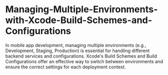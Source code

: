# Managing-Multiple-Environments-with-Xcode-Build-Schemes-and-Configurations
In mobile app development, managing multiple environments (e.g., Development, Staging, Production) is essential for handling different backend services and configurations. Xcode's Build Schemes and Build Configurations offer an effective way to switch between environments and ensure the correct settings for each deployment context.
